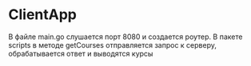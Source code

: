 # ClientApp
 В файле main.go слушается порт 8080 и создается роутер. В пакете scripts в методе getCourses отправляется запрос к серверу, обрабатывается ответ и выводятся курсы
 
